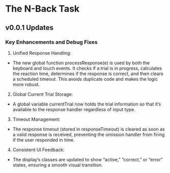 # The N-Back Task

## v0.0.1 Updates

### Key Enhancements and Debug Fixes

1. Unified Response Handling:
* The new global function processResponse(e) is used by both the keyboard and touch events. It checks if a trial is in progress, calculates the reaction time, determines if the response is correct, and then clears a scheduled timeout. This avoids duplicate code and makes the logic more robust.
2. Global Current Trial Storage:
* A global variable currentTrial now holds the trial information so that it’s available to the response handler regardless of input type.
3. Timeout Management:
* The response timeout (stored in responseTimeout) is cleared as soon as a valid response is received, preventing the omission handler from firing if the user responded in time.
4. Consistent UI Feedback:
* The display’s classes are updated to show “active,” “correct,” or “error” states, ensuring a smooth visual transition.
